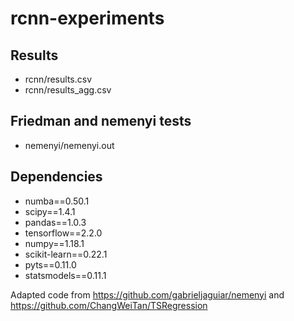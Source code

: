 # rcnn-experiments

## Results
- rcnn/results.csv
- rcnn/results_agg.csv

## Friedman and nemenyi tests
- nemenyi/nemenyi.out

## Dependencies
- numba==0.50.1
- scipy==1.4.1
- pandas==1.0.3
- tensorflow==2.2.0
- numpy==1.18.1
- scikit-learn==0.22.1
- pyts==0.11.0
- statsmodels==0.11.1

Adapted code from https://github.com/gabrieljaguiar/nemenyi and https://github.com/ChangWeiTan/TSRegression
